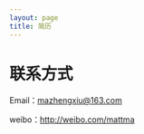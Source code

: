 ```yaml
---
layout: page
title: 简历
---
```



# 联系方式 #

Email：mazhengxiu@163.com

weibo：http://weibo.com/mattma

